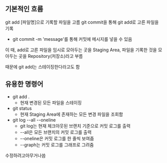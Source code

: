 
## 기본적인 흐름

git add [파일명]으로 기록할 파일을 고름
git commit을 통해 git add로 고른 파일을 기록
- git commit -m 'message'를 통해 커밋에 메시지를 넣을 수 있음

이 때, add로 고른 파일을 임시로 모아두는 곳을 Staging Area,
파일을 기록한 것을 모아두는 곳을 Repository(저장소)라고 부름

때문에 git add는 스테이징한다라고도 함



## 유용한 명령어

- git add .
    - 현재 변경된 모든 파일을 스테이징
- git status
    - 현재 Staging Area에 존재하는 모든 변경 파일을 조회함
- git log --all --oneline
    - git log는 현재 체크아웃된 브랜치 기준으로 커밋 로그를 출력
    - --all은 모든 브랜치의 커밋 로그를 출력
    - --oneline은 커밋 로그를 한 줄씩 보여줌
    - --graph는 커밋 로그를 그래프로 그려줌

수정하려고아무거나씀
